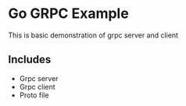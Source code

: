# Go GRPC Example

This is basic demonstration of grpc server and client

## Includes

- Grpc server
- Grpc client
- Proto file